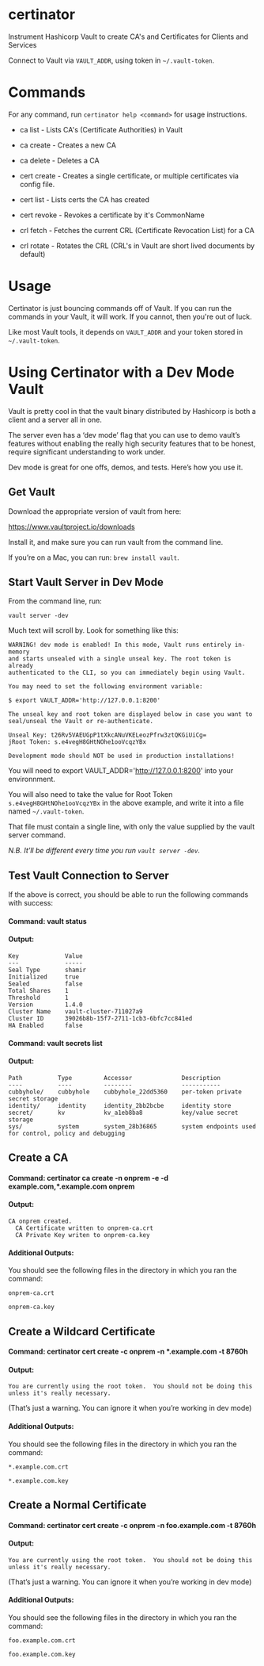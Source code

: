 # certinator

Instrument Hashicorp Vault to create CA's and Certificates for Clients and Services

Connect to Vault via `VAULT_ADDR`, using token in `~/.vault-token`.

# Commands

For any command, run `certinator help <command>` for usage instructions.

* ca list - Lists CA's (Certificate Authorities) in Vault
* ca create <name> - Creates a new CA
* ca delete <name> - Deletes a CA

* cert create - Creates a single certificate, or multiple certificates via config file.
* cert list - Lists certs the CA has created
* cert revoke - Revokes a certificate by it's CommonName

* crl fetch - Fetches the current CRL (Certificate Revocation List) for a CA
* crl rotate - Rotates the CRL (CRL's in Vault are short lived documents by default)

# Usage

Certinator is just bouncing commands off of Vault.  If you can run the commands in your Vault, it will work.  If you cannot, then you're out of luck.

Like most Vault tools, it depends on `VAULT_ADDR` and your token stored in `~/.vault-token`.

# Using Certinator with a Dev Mode Vault

Vault is pretty cool in that the vault binary distributed by Hashicorp is both a client and a server all in one.

The server even has a ‘dev mode’ flag that you can use to demo vault’s features without enabling the really high security features that to be honest, require significant understanding to work under.

Dev mode is great for one offs, demos, and tests.  Here’s how you use it.


## Get Vault

Download the appropriate version of vault from here:

https://www.vaultproject.io/downloads

Install it, and make sure you can run vault from the command line.

If you’re on a Mac, you can run: `brew install vault`.


## Start Vault Server in Dev Mode

From the command line, run:

    vault server -dev

Much text will scroll by.   Look for something like this:

    WARNING! dev mode is enabled! In this mode, Vault runs entirely in-memory
    and starts unsealed with a single unseal key. The root token is already
    authenticated to the CLI, so you can immediately begin using Vault.

    You may need to set the following environment variable:

    $ export VAULT_ADDR='http://127.0.0.1:8200'

    The unseal key and root token are displayed below in case you want to
    seal/unseal the Vault or re-authenticate.

    Unseal Key: t26Rv5VAEUGpP1tXkcANuVKELeozPfrw3ztQKGiUiCg=
    jRoot Token: s.e4vegH8GHtNOhe1ooVcqzYBx

    Development mode should NOT be used in production installations!
    
You will need to export VAULT_ADDR='http://127.0.0.1:8200' into your environnment.

You will also need to take the value for Root Token `s.e4vegH8GHtNOhe1ooVcqzYBx` in the above example, and write it into a file named `~/.vault-token`.  

That file must contain a single line, with only the value supplied by the vault server command.  

*N.B. It’ll be different every time you run `vault server -dev`.*


## Test Vault Connection to Server
If the above is correct, you should be able to run the following commands with success:

#### Command: vault status

#### Output: 

    Key             Value
    ---             -----
    Seal Type       shamir
    Initialized     true
    Sealed          false
    Total Shares    1
    Threshold       1
    Version         1.4.0
    Cluster Name    vault-cluster-711027a9
    Cluster ID      39026b8b-15f7-2711-1cb3-6bfc7cc841ed
    HA Enabled      false

#### Command: vault secrets list

#### Output:

    Path          Type         Accessor              Description
    ----          ----         --------              -----------
    cubbyhole/    cubbyhole    cubbyhole_22dd5360    per-token private secret storage
    identity/     identity     identity_2bb2bcbe     identity store
    secret/       kv           kv_a1eb8ba8           key/value secret storage
    sys/          system       system_28b36865       system endpoints used for control, policy and debugging

## Create a CA

#### Command: certinator ca create -n onprem -e -d example.com,*.example.com onprem

#### Output:

    CA onprem created.
      CA Certificate written to onprem-ca.crt
      CA Private Key writen to onprem-ca.key

#### Additional Outputs:
You should see the following files in the directory in which you ran the command:

    onprem-ca.crt

    onprem-ca.key


## Create a Wildcard Certificate 

#### Command: certinator cert create -c onprem -n *.example.com -t 8760h

#### Output: 

    You are currently using the root token.  You should not be doing this unless it's really necessary.
    
(That’s just a warning.  You can ignore it when you’re working in dev mode)


#### Additional Outputs:

You should see the following files in the directory in which you ran the command:

    *.example.com.crt

    *.example.com.key
    
## Create a Normal Certificate

#### Command: certinator cert create -c onprem -n foo.example.com -t 8760h

#### Output: 

    You are currently using the root token.  You should not be doing this unless it's really necessary.
    
(That’s just a warning.  You can ignore it when you’re working in dev mode)


#### Additional Outputs:

You should see the following files in the directory in which you ran the command:

    foo.example.com.crt

    foo.example.com.key
